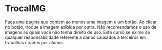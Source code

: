 # TrocaIMG
Faça uma página que contém ao menos uma imagem e um botão. Ao clicar no botão, troque a imagem exibida por outra.  Não recomendamos o uso de imagens as quais você não tenha direito de uso. Este curso se exime de qualquer responsabilidade referente a danos causados à terceiros em trabalhos criados por alunos.
